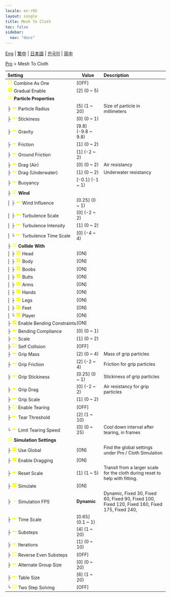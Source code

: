 ```yaml
---
locale: en-rUS
layout: single
title: Mesh To Cloth
toc: false
sidebar:
  nav: "docs"
---
```

[Eng](/dancexr/menu/2025.4/actor/mesh_to_cloth) | [繁中](/tw/dancexr/menu/2025.4/actor/mesh_to_cloth) | [日本語](/jp/dancexr/menu/2025.4/actor/mesh_to_cloth) | [한국어](/kr/dancexr/menu/2025.4/actor/mesh_to_cloth) | [简中](/zh/dancexr/menu/2025.4/actor/mesh_to_cloth)

[Pro](../menu#Pro) > Mesh To Cloth



| Setting | Value | Description |
| :--- | --- | :--- |
|<nobr><img src="/images/icon/ic_check_off.png" alt="check off icon"/> Combine As One</nobr>| [OFF] | 
|<nobr><img src="/images/icon/ic_check_on.png" alt="check on icon"/> Gradual Enable</nobr>| [2] (0 ~ 5) | 
|<nobr><img src="/images/icon/ic_tune.png" alt="tune icon"/> <b>Particle Properties</b></nobr>| | 
|<nobr>├&nbsp;<img src="/images/icon/ic_slider.png" alt="slider icon"/> Particle Radius</nobr>| [5] (1 ~ 20) | Size of particle in millimeters
|<nobr>├&nbsp;<img src="/images/icon/ic_slider.png" alt="slider icon"/> Stickiness</nobr>| [0] (0 ~ 1) | 
|<nobr>├&nbsp;<img src="/images/icon/ic_slider.png" alt="slider icon"/> Gravity</nobr>| [9.8] (-9.8 ~ 9.8) | 
|<nobr>├&nbsp;<img src="/images/icon/ic_slider.png" alt="slider icon"/> Friction</nobr>| [1] (0 ~ 2) | 
|<nobr>├&nbsp;<img src="/images/icon/ic_slider.png" alt="slider icon"/> Ground Friction</nobr>| [1] (-2 ~ 2) | 
|<nobr>├&nbsp;<img src="/images/icon/ic_slider.png" alt="slider icon"/> Drag (Air)</nobr>| [0] (0 ~ 2) | Air resistancy
|<nobr>├&nbsp;<img src="/images/icon/ic_slider.png" alt="slider icon"/> Drag (Underwater)</nobr>| [1] (0 ~ 2) | Underwater resistancy
|<nobr>├&nbsp;<img src="/images/icon/ic_slider.png" alt="slider icon"/> Buoyancy</nobr>| [-0.1] (-1 ~ 1) | 
|<nobr>├&nbsp;<img src="/images/icon/ic_tune.png" alt="tune icon"/> <b>Wind</b></nobr>| | 
|<nobr>│&nbsp;├&nbsp;<img src="/images/icon/ic_slider.png" alt="slider icon"/> Wind Influence</nobr>| [0.25] (0 ~ 1) | 
|<nobr>│&nbsp;├&nbsp;<img src="/images/icon/ic_slider.png" alt="slider icon"/> Turbulence Scale</nobr>| [0] (-2 ~ 2) | 
|<nobr>│&nbsp;├&nbsp;<img src="/images/icon/ic_slider.png" alt="slider icon"/> Turbulence Intensity</nobr>| [1] (0 ~ 2) | 
|<nobr>│&nbsp;└&nbsp;<img src="/images/icon/ic_slider.png" alt="slider icon"/> Turbulence Time Scale</nobr>| [0] (-4 ~ 4) | 
|<nobr>├&nbsp;<img src="/images/icon/ic_tune.png" alt="tune icon"/> <b>Collide With</b></nobr>| | 
|<nobr>│&nbsp;├&nbsp;<img src="/images/icon/ic_check_on.png" alt="check on icon"/> Head</nobr>| [ON] | 
|<nobr>│&nbsp;├&nbsp;<img src="/images/icon/ic_check_on.png" alt="check on icon"/> Body</nobr>| [ON] | 
|<nobr>│&nbsp;├&nbsp;<img src="/images/icon/ic_check_on.png" alt="check on icon"/> Boobs</nobr>| [ON] | 
|<nobr>│&nbsp;├&nbsp;<img src="/images/icon/ic_check_on.png" alt="check on icon"/> Butts</nobr>| [ON] | 
|<nobr>│&nbsp;├&nbsp;<img src="/images/icon/ic_check_on.png" alt="check on icon"/> Arms</nobr>| [ON] | 
|<nobr>│&nbsp;├&nbsp;<img src="/images/icon/ic_check_on.png" alt="check on icon"/> Hands</nobr>| [ON] | 
|<nobr>│&nbsp;├&nbsp;<img src="/images/icon/ic_check_on.png" alt="check on icon"/> Legs</nobr>| [ON] | 
|<nobr>│&nbsp;├&nbsp;<img src="/images/icon/ic_check_on.png" alt="check on icon"/> Feet</nobr>| [ON] | 
|<nobr>│&nbsp;└&nbsp;<img src="/images/icon/ic_check_on.png" alt="check on icon"/> Player</nobr>| [ON] | 
|<nobr>├&nbsp;<img src="/images/icon/ic_check_on.png" alt="check on icon"/> Enable Bending Constraints</nobr>| [ON] | 
|<nobr>├&nbsp;<img src="/images/icon/ic_slider.png" alt="slider icon"/> Bending Compliance</nobr>| [0] (0 ~ 1) | 
|<nobr>├&nbsp;<img src="/images/icon/ic_slider.png" alt="slider icon"/> Scale</nobr>| [1] (0 ~ 2) | 
|<nobr>├&nbsp;<img src="/images/icon/ic_check_off.png" alt="check off icon"/> Self Collision</nobr>| [OFF] | 
|<nobr>├&nbsp;<img src="/images/icon/ic_slider.png" alt="slider icon"/> Grip Mass</nobr>| [2] (0 ~ 4) | Mass of grip particles
|<nobr>├&nbsp;<img src="/images/icon/ic_slider.png" alt="slider icon"/> Grip Friction</nobr>| [2] (-2 ~ 4) | Friction for grip particles
|<nobr>├&nbsp;<img src="/images/icon/ic_slider.png" alt="slider icon"/> Grip Stickiness</nobr>| [0.25] (0 ~ 1) | Stickiness of grip particles
|<nobr>├&nbsp;<img src="/images/icon/ic_slider.png" alt="slider icon"/> Grip Drag</nobr>| [0] (-2 ~ 2) | Air resistancy for grip particles
|<nobr>├&nbsp;<img src="/images/icon/ic_slider.png" alt="slider icon"/> Grip Scale</nobr>| [1] (0 ~ 2) | 
|<nobr>├&nbsp;<img src="/images/icon/ic_check_off.png" alt="check off icon"/> Enable Tearing</nobr>| [OFF] | 
|<nobr>├&nbsp;<img src="/images/icon/ic_slider.png" alt="slider icon"/> Tear Threshold</nobr>| [2] (1 ~ 10) | 
|<nobr>└&nbsp;<img src="/images/icon/ic_slider.png" alt="slider icon"/> Limit Tearing Speed</nobr>| [0] (0 ~ 25) | Cool down interval after tearing, in frames
|<nobr><img src="/images/icon/ic_tune.png" alt="tune icon"/> <b>Simulation Settings</b></nobr>| | 
|<nobr>├&nbsp;<img src="/images/icon/ic_check_on.png" alt="check on icon"/> Use Global</nobr>| [ON] | Find the global settings under Pro / Cloth Simulation
|<nobr>├&nbsp;<img src="/images/icon/ic_check_on.png" alt="check on icon"/> Enable Dragging</nobr>| [ON] | 
|<nobr>├&nbsp;<img src="/images/icon/ic_slider.png" alt="slider icon"/> Reset Scale</nobr>| [1] (1 ~ 5) | Transit from a larger scale for the cloth during reset to help with fitting.
|<nobr>├&nbsp;<img src="/images/icon/ic_check_on.png" alt="check on icon"/> Simulate</nobr>| [ON] | 
|<nobr>├&nbsp;<img src="/images/icon/ic_chevron.png" alt="chevron icon"/> Simulation FPS</nobr>| **Dynamic** | Dynamic, Fixed 30, Fixed 60, Fixed 90, Fixed 100, Fixed 120, Fixed 160, Fixed 175, Fixed 240,  |
|<nobr>├&nbsp;<img src="/images/icon/ic_slider.png" alt="slider icon"/> Time Scale</nobr>| [0.65] (0.1 ~ 1) | 
|<nobr>├&nbsp;<img src="/images/icon/ic_slider.png" alt="slider icon"/> Substeps</nobr>| [4] (1 ~ 20) | 
|<nobr>├&nbsp;<img src="/images/icon/ic_slider.png" alt="slider icon"/> Iterations</nobr>| [1] (0 ~ 10) | 
|<nobr>├&nbsp;<img src="/images/icon/ic_check_off.png" alt="check off icon"/> Reverse Even Substeps</nobr>| [OFF] | 
|<nobr>├&nbsp;<img src="/images/icon/ic_slider.png" alt="slider icon"/> Alternate Group Size</nobr>| [0] (0 ~ 20) | 
|<nobr>├&nbsp;<img src="/images/icon/ic_slider.png" alt="slider icon"/> Table Size</nobr>| [6] (1 ~ 20) | 
|<nobr>└&nbsp;<img src="/images/icon/ic_check_off.png" alt="check off icon"/> Two Step Solving</nobr>| [OFF] | 

